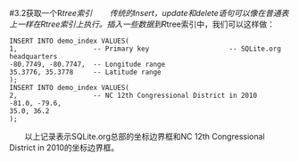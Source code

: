 #3.2获取一个R*tree索引
&nbsp;&nbsp;&nbsp;&nbsp;&nbsp;&nbsp;&nbsp;传统的Insert，update和delete语句可以像在普通表上一样在Rtree索引上执行。插入一些数据到R*tree索引中，我们可以这样做：

    INSERT INTO demo_index VALUES(
    1,                   -- Primary key                    -- SQLite.org headquarters
    -80.7749, -80.7747,  -- Longitude range
    35.3776, 35.3778     -- Latitude range
    );
    INSERT INTO demo_index VALUES(
    2,                   -- NC 12th Congressional District in 2010
    -81.0, -79.6,
    35.0, 36.2
    );
&nbsp;&nbsp;&nbsp;&nbsp;&nbsp;&nbsp;&nbsp;以上记录表示SQLite.org总部的坐标边界框和NC 12th Congressional District in 2010的坐标边界框。

